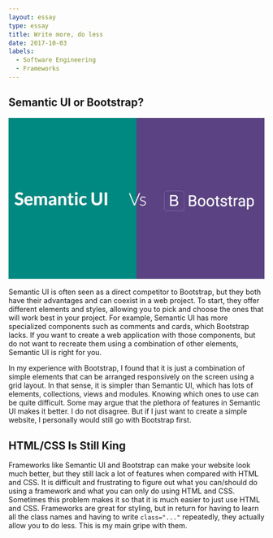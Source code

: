 ```yaml
---
layout: essay
type: essay
title: Write more, do less
date: 2017-10-03
labels:
  - Software Engineering
  - Frameworks
---
```


## Semantic UI or Bootstrap?

<img class="ui medium right floated image" src="../images/semantic_ui_vs_bootstrap.jpg">

Semantic UI is often seen as a direct competitor to Bootstrap, but they both have their advantages and can coexist in a web project. To start, they offer different elements and styles, allowing you to pick and choose the ones that will work best in your project. For example, Semantic UI has more specialized components such as comments and cards, which Bootstrap lacks. If you want to create a web application with those components, but do not want to recreate them using a combination of other elements, Semantic UI is right for you.

In my experience with Bootstrap, I found that it is just a combination of simple elements that can be arranged responsively on the screen using a grid layout. In that sense, it is simpler than Semantic UI, which has lots of elements, collections, views and modules. Knowing which ones to use can be quite difficult. Some may argue that the plethora of features in Semantic UI makes it better. I do not disagree. But if I just want to create a simple website, I personally would still go with Bootstrap first.

## HTML/CSS Is Still King

Frameworks like Semantic UI and Bootstrap can make your website look much better, but they still lack a lot of features when compared with HTML and CSS. It is difficult and frustrating to figure out what you can/should do using a framework and what you can only do using HTML and CSS. Sometimes this problem makes it so that it is much easier to just use HTML and CSS. Frameworks are great for styling, but in return for having to learn all the class names and having to write `class="..."` repeatedly, they actually allow you to do less. This is my main gripe with them.
